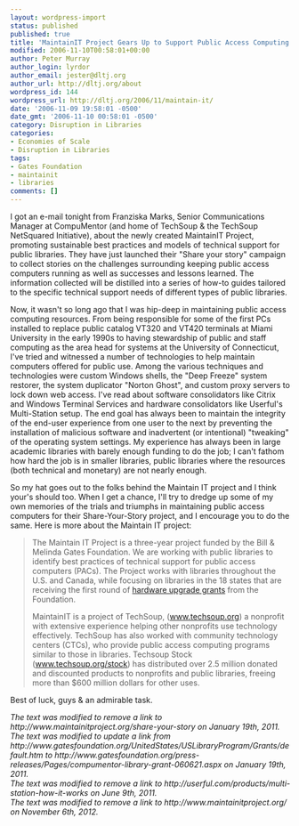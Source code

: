 ```yaml
---
layout: wordpress-import
status: published
published: true
title: 'MaintainIT Project Gears Up to Support Public Access Computing'
modified: 2006-11-10T00:58:01+00:00
author: Peter Murray
author_login: lyrdor
author_email: jester@dltj.org
author_url: http://dltj.org/about
wordpress_id: 144
wordpress_url: http://dltj.org/2006/11/maintain-it/
date: '2006-11-09 19:58:01 -0500'
date_gmt: '2006-11-10 00:58:01 -0500'
category: Disruption in Libraries
categories:
- Economies of Scale
- Disruption in Libraries
tags:
- Gates Foundation
- maintainit
- libraries
comments: []
---
```

<p>I got an e-mail tonight from Franziska Marks, Senior Communications Manager at CompuMentor (and home of TechSoup &amp; the TechSoup NetSquared Initiative), about the newly created <span class="removed_link" title="http://www.maintainitproject.org/">MaintainIT Project</span>,  promoting sustainable best practices and models of technical support for public libraries.  They have just launched their <span class="removed_link" title="http://www.maintainitproject.org/share-your-story">"Share your story" campaign</span> to collect stories on the challenges surrounding keeping public access computers running as well as successes and lessons learned. The information collected will be distilled into a series of how-to guides tailored to the specific technical support needs of different types of public libraries.</p>
<p>Now, it wasn't so long ago that I was hip-deep in maintaining public access computing resources.  From being responsible for some of the first PCs installed to replace public catalog VT320 and VT420 terminals at Miami University in the early 1990s to having stewardship of public and staff computing as the area head for systems at the University of Connecticut, I've tried and witnessed a number of technologies to help maintain computers offered for public use.  Among the various techniques and technologies were custom Windows shells, the "Deep Freeze" system restorer, the system duplicator "Norton Ghost", and custom proxy servers to lock down web access.  I've read about software consolidators like Citrix and Windows Terminal Services and hardware consolidators like <span class="removed_link" title="http://userful.com/products/multi-station-how-it-works">Userful's Multi-Station setup</span>.  The end goal has always been to maintain the integrity of the end-user experience from one user to the next by preventing the installation of malicious software and inadvertent (or intentional) "tweaking" of the operating system settings.  My experience has always been in large academic libraries with barely enough funding to do the job; I can't fathom how hard the job is in smaller libraries, public libraries where the resources (both technical and monetary) are not nearly enough.</p>
<p>So my hat goes out to the folks behind the Maintain IT project and I think your's should too.  When I get a chance, I'll try to dredge up some of my own memories of the trials and triumphs in maintaining public access computers for their Share-Your-Story project, and I encourage you to do the same.  Here is more about the Maintain IT project:</p>
<blockquote><p>The Maintain IT Project is a three-year project funded by the Bill &amp; Melinda Gates Foundation. We are working with public libraries to identify best practices of technical support for public access computers (PACs). The Project works with libraries throughout the U.S. and Canada, while focusing on libraries in the 18 states that are receiving the first round of <a href="http://www.gatesfoundation.org/press-releases/Pages/compumentor-library-grant-060621.aspx" title="Grants - Bill &amp; Melinda Gates Foundation">hardware upgrade grants</a>  from the Foundation.</p>
<p>MaintainIT is a project of TechSoup, (<a href="http://www.techsoup.org/" title="TechSoup.org - The Technology Place for Nonprofits">www.techsoup.org</a>) a nonprofit with extensive experience helping other nonprofits use technology effectively. TechSoup has also worked with community technology centers (CTCs), who provide public access computing programs similar to those in libraries. Techsoup Stock (<a href="http://www.techsoup.org/stock">www.techsoup.org/stock</a>) has distributed over 2.5 million donated and discounted products to nonprofits and public libraries, freeing more than $600 million dollars for other uses.</p></blockquote>
<p>Best of luck, guys &amp; an admirable task.
<p style="padding:0;margin:0;font-style:italic;" class="removed_link">The text was modified to remove a link to http://www.maintainitproject.org/share-your-story on January 19th, 2011.</p>
<p style="padding:0;margin:0;font-style:italic;">The text was modified to update a link from http://www.gatesfoundation.org/UnitedStates/USLibraryProgram/Grants/default.htm to http://www.gatesfoundation.org/press-releases/Pages/compumentor-library-grant-060621.aspx on January 19th, 2011.</p>
<p style="padding:0;margin:0;font-style:italic;" class="removed_link">The text was modified to remove a link to http://userful.com/products/multi-station-how-it-works on June 9th, 2011.</p>
<p style="padding:0;margin:0;font-style:italic;" class="removed_link">The text was modified to remove a link to http://www.maintainitproject.org/ on November 6th, 2012.</p>
